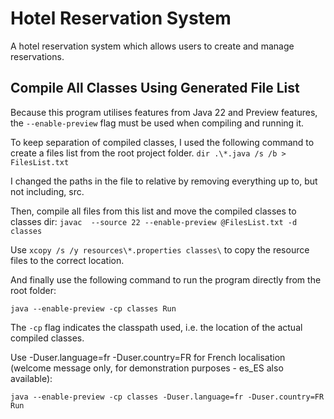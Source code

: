 # Hotel Reservation System
A hotel reservation system which allows users to create and manage reservations.

## Compile All Classes Using Generated File List
Because this program utilises features from Java 22 and Preview features, the ``--enable-preview`` flag must be used when compiling and running it.

To keep separation of compiled classes, I used the following command to create a files list from the root project folder.
``dir .\*.java /s /b > FilesList.txt``

I changed the paths in the file to relative by removing everything up to, but not including, src.

Then, compile all files from this list and move the compiled classes to classes dir:
``javac  --source 22 --enable-preview @FilesList.txt -d classes``

Use ``xcopy /s /y resources\*.properties classes\`` to copy the resource files to the correct location.

And finally use the following command to run the program directly from the root folder:

``java --enable-preview -cp classes Run``

The ``-cp`` flag indicates the classpath used, i.e. the location of the actual compiled classes.

Use -Duser.language=fr -Duser.country=FR for French localisation (welcome message only, for demonstration purposes - es_ES also available):

``java --enable-preview -cp classes -Duser.language=fr -Duser.country=FR Run``

